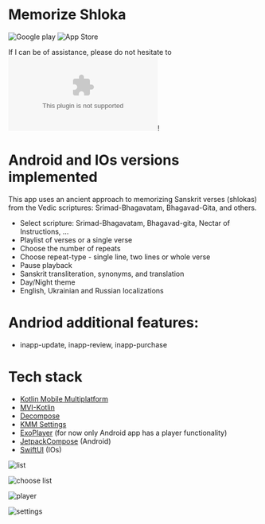 # Memorize Shloka
![Google play](https://play.google.com/store/apps/details?id=com.a_blekot.memorize_shloka)
![App Store](https://apps.apple.com/us/app/memorize-shlokas/id6443863948)

If I can be of assistance, please do not hesitate to ![contact me](aleksey.blekot@gmail.com)!

# Android and IOs versions implemented

This app uses an ancient approach to memorizing Sanskrit verses (shlokas) from the Vedic scriptures: Srimad-Bhagavatam, Bhagavad-Gita, and others.

* Select scripture: Srimad-Bhagavatam, Bhagavad-gita, Nectar of Instructions, …
* Playlist of verses or a single verse
* Choose the number of repeats
* Choose repeat-type - single line, two lines or whole verse
* Pause playback
* Sanskrit transliteration, synonyms, and translation
* Day/Night theme
* English, Ukrainian and Russian localizations

# Andriod additional features:
* inapp-update, inapp-review, inapp-purchase

# Tech stack

- [Kotlin Mobile Multiplatform](https://kotlinlang.org/lp/mobile/)
- [MVI-Kotlin](https://arkivanov.github.io/MVIKotlin/)
- [Decompose](https://arkivanov.github.io/Decompose/)
- [KMM Settings](https://github.com/russhwolf/multiplatform-settings)
- [ExoPlayer](https://exoplayer.dev/) (for now only Android app has a player functionality)
- [JetpackCompose](https://developer.android.com/jetpack/compose) (Android)
- [SwiftUI](https://developer.apple.com/xcode/swiftui/) (IOs)

![list](./screenshots/list.png)

![choose list](./screenshots/choose_list.png)

![player](./screenshots/player.png)

![settings](./screenshots/settings.png)